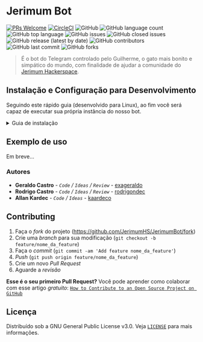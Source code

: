 # Jerimum Bot

[![PRs Welcome](https://img.shields.io/badge/PRs-welcome-brightgreen.svg?style=flat-square)](http://makeapullrequest.com)
[![CircleCI](https://img.shields.io/circleci/build/github/jerimumhs/JerimumBot)](https://circleci.com/gh/jerimumhs/JerimumBot)
![GitHub](https://img.shields.io/github/license/jerimumhs/jerimumbot)
![GitHub language count](https://img.shields.io/github/languages/count/jerimumhs/jerimumbot)
![GitHub top language](https://img.shields.io/github/languages/top/jerimumhs/jerimumbot)
![GitHub issues](https://img.shields.io/github/issues/jerimumhs/jerimumbot)
![GitHub closed issues](https://img.shields.io/github/issues-closed/jerimumhs/jerimumbot)
![GitHub release (latest by date)](https://img.shields.io/github/v/release/jerimumhs/jerimumbot)
![GitHub contributors](https://img.shields.io/github/contributors/jerimumhs/jerimumbot)
![GitHub last commit](https://img.shields.io/github/last-commit/jerimumhs/jerimumbot)
![GitHub forks](https://img.shields.io/github/forks/jerimumhs/jerimumbot?style=social)

> É o bot do Telegram controlado pelo Guilherme, o gato mais bonito e simpático do mundo, com finalidade de ajudar a
comunidade do [Jerimum Hackerspace](http://jerimumhs.org/).

## Instalação e Configuração para Desenvolvimento

Seguindo este rápido guia (desenvolvido para Linux), ao fim você será capaz de executar sua própria instância do nosso bot.

<details><summary>Guia de instalação</summary>

### Clonando o repositório

<details><summary>Utilizando Git</summary>

Para instalar o bot, o primeiro passo é clonar o repositório no seu ambiente local. Isso pode ser
feito através do seguinte comando, via terminal:


    git clone https://github.com/jerimumhs/JerimumBot.git

Com isso pronto, basta entrar no diretório recém criado:

    cd JerimumBot/

</details>  

### Configurando o ambiente
<details>

Para rodar nosso bot é necessário `Python` e `Mongo`. Pode ser utilizado o docker para facilitar a utilizar ou realizar a instalação dessas tecnologias,

#### instalação Python + Mongo
<details><summary>Python</summary>

É necessário ter algum python a cima da versão 3.6 siga a [documentação oficial](https://www.python.org/downloads/) para instalar.

##### Criando um ambiente virtual
Antes de prosseguir na execução do bot, você precisará criar um ambiente virtual. Existem maneiras diferentes de fazer isso.

<details><summary>utilizando venv</summary>

Utilizando Python3.6, basta executar:

    python3 -m venv {{nome_do_seu_venv}}

Onde `{{nome_do_seu_venv}}` deve ser substituído por um nome de sua escolha.

Agora, será necessário ativar este ambiente execute o comando referente ao seu SO:


<details> <summary>Linux</summary>

    source {{nome_do_seu_venv}}/bin/activate
</details>


<details> <summary>Windows</summary>

    {{nome_do_seu_venv}}/bin/activate.bat
</details>

Para mais informações sobre o assunto, basta ler a [documentação oficial](https://docs.python.org/3/library/venv.html).

</details>

##### Instalando dependências
Instale as dependências de desenvolvimento do python
  
<details><summary>Linux Debian Based</summary>

Instale estes pacotes:

~~~~
sudo apt install build-essential python3-dev libssl-dev libffi-dev \
               libxml2-dev libxslt1-dev zlib1g-dev
~~~~
</details>
Depois disso, dentro do repositório clonado, basta executar:

    pip install -r requirements-dev.txt

</details>

<details><summary>Mongo</summary>
Siga a [documentação oficial](https://docs.mongodb.com/manual/installation/)
</details>

#### instalação Docker
<details><summary>Docker</summary>

Para rodar nosso bot no docker é nessecário ter o `docker-ce` e `docker-compose`. Siga as documentações oficiais para instalar o [docker-ce](https://docs.docker.com/install/) e o [docker-compose](https://docs.docker.com/compose/install/)

Para construir a imagem da aplicação rode o comando

    make docker.build

</details>

</details>

### Criando seu próprio bot no Telegram

<details>

Você precisará criar o seu próprio bot no Telegram para testar/desenvolver o JerimumBot. É um processo bastante rápido e simples.
Inicialmente, acesse a página do [BotFather](https://telegram.me/BotFather) e clique em `Send Message`.

A partir daí, o Telegram tentará abrir o aplicativo dele na sua máquina. Caso você não o tenha instalado, pode abrir o Telegram Web (ou até mesmo a versão mobile) e pesquisar por `BotFather`. Ao localizá-lo, inicie a conversa com um `/start` e siga as instruções para criar um novo bot. Ao fim, copie o token gerado, que será necessário na próxima seção.

</details>

### Configurando o .env no seu repositório local
<details>

Você já está quase lá! Agora é necessário configurar a sua versão local do `.env`. Já existe um arquivo chamado `.env.example` na raiz do diretório. Copie o conteúdo dele para um novo arquivo chamando `.env`.

Na primeira linha do arquivo você encontrará

    BOT_TOKEN=meu_token_123

Substitua `meu_token_123` pelo token que foi gerado quando você criou o seu bot, no passo anterior.

Nas linhas 9 à 13 você encontrará linha do arquivo você encontrará

    DB_USER=mongo
    DB_PASSWORD=mongo
    DB_HOST=mongo
    DB_NAME=mongo
    DB_PORT=27017

Substitua os valores de acordo com a configuração de seu mongo nos passo anterior.

Por último, você precisará carregar as variáveis de ambiente do arquivo `.env` no seu terminal:
<details><summary>Linux</summary>

    source .env
</details>
</details>

### Executando o JerimumBot

<details><summary>Python + Mongo</summary>

> Confirme que o seu mongo está rodando corretamente antes de executar o bot!

Depois de ter seguido todos os passos desse tutorial até aqui, você está com tudo pronto para executar o JerimumBot. Basta executar o comando `make run` e... pronto!

</details>

<details><summary>Docker</summary>

Depois de ter seguido todos os passos desse tutorial até aqui, você está com tudo pronto para executar o JerimumBot. Basta executar o comando `make docker.up` e... pronto!

</details>

### Testando a sua instância

<details>

Depois disso, você pode testar as funcionalidades do JerimumBot no chat do próprio bot que você criou anteriormente. Todos os     comandos do JerimumBot estarão disponíveis para você, além dos novos que você possa ter desenvolvido.

</details>

</details>

## Exemplo de uso

Em breve...

### Autores

* **Geraldo Castro** - *`Code` / `Ideas` / `Review`* - [exageraldo](https://github.com/exageraldo)
* **Rodrigo Castro** - *`Code` / `Ideas` / `Review`* - [rodrigondec](https://github.com/rodrigondec)
* **Allan Kardec** - *`Code` / `Ideas`* - [kaardeco](https://github.com/kaardeco)

## Contributing

1. Faça o _fork_ do projeto (<https://github.com/JerimumHS/JerimumBot/fork>)
2. Crie uma _branch_ para sua modificação (`git checkout -b feature/nome_da_feature`)
3. Faça o _commit_ (`git commit -am 'Add feature nome_da_feature'`)
4. _Push_ (`git push origin feature/nome_da_feature`)
5. Crie um novo _Pull Request_
6. Aguarde a _revisão_

**Esse é o seu primeiro Pull Request?**
Você pode aprender como colaborar com esse artigo *gratuito*:
[`How to Contribute to an Open Source Project on GitHub`](https://egghead.io/series/how-to-contribute-to-an-open-source-project-on-github)

## Licença

Distribuído sob a GNU General Public License v3.0. Veja [`LICENSE`](LICENSE.md) para mais informações.
